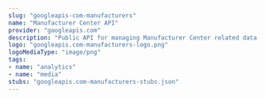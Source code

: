 ```yaml
---
slug: "googleapis-com-manufacturers"
name: "Manufacturer Center API"
provider: "googleapis.com"
description: "Public API for managing Manufacturer Center related data."
logo: "googleapis.com-manufacturers-logo.png"
logoMediaType: "image/png"
tags:
- name: "analytics"
- name: "media"
stubs: "googleapis.com-manufacturers-stubs.json"
---
```

